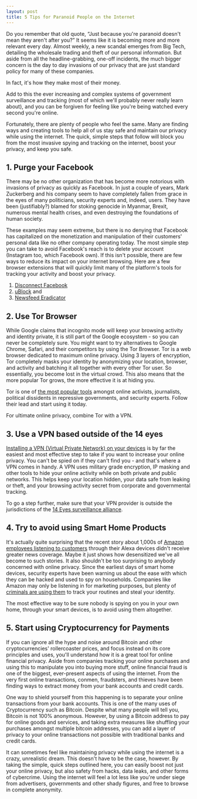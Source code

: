 ```yaml
---
layout: post
title: 5 Tips for Paranoid People on the Internet
---
```


Do you remember that old quote, “Just because you're paranoid doesn't mean they aren't after you?” It seems like it is becoming more and more relevant every day. Almost weekly, a new scandal emerges from Big Tech, detailing the wholesale trading and theft of our personal information. But aside from all the headline-grabbing, one-off incidents, the much bigger concern is the day to day invasions of our privacy that are just standard policy for many of these companies. 

In fact, it's how they make most of their money. 

Add to this the ever increasing and complex systems of government surveillance and tracking (most of which we'll probably never really learn about), and you can be forgiven for feeling like you're being watched every second you're online. 

Fortunately, there are plenty of people who feel the same. Many are finding ways and creating tools to help all of us stay safe and maintain our privacy while using the internet. The quick, simple steps that follow will block you from the most invasive spying and tracking on the internet, boost your privacy, and keep you safe.

## 1. Purge your Facebook

There may be no other organization that has become more notorious with invasions of privacy as quickly as Facebook. In just a couple of years, Mark Zuckerberg and his company seem to have completely fallen from grace in the eyes of many politicians, security experts and, indeed, users. They have been (justifiably?) blamed for stoking genocide in Myanmar, Brexit, numerous mental health crises, and even destroying the foundations of human society.

These examples may seem extreme, but there is no denying that Facebook has capitalized on the monetization and manipulation of their customers' personal data like no other company operating today. The most simple step you can take to avoid Facebook's reach is to delete your account (Instagram too, which Facebook own). If this isn't possible, there are few ways to reduce its impact on your internet browsing. Here are a few browser extensions that will quickly limit many of the platform's tools for tracking your activity and boost your privacy.

1. <a href="http://fbleadapp.com/facebook-disconnect-stop-fb-from-tracking-you/">Disconnect Facebook</a>
1. <a href="https://www.ublock.org/">uBlock</a> and
1. <a href="https://west.io/news-feed-eradicator/">Newsfeed Eradicator</a>

## 2. Use Tor Browser

While Google claims that incognito mode will keep your browsing activity and identity private, it is still part of the Google ecosystem - so you can never be completely sure. You might want to try alternatives to Google Chrome, Safari, and their competitors by using the Tor Browser. Tor is a web browser dedicated to maximum online privacy. Using 3 layers of encryption, Tor completely masks your identity by anonymizing your location, browser, and activity and batching it all together with every other Tor user. So essentially, you become lost in the virtual crowd. This also means that the more popular Tor grows, the more effective it is at hiding you. 

Tor is one of <a href="https://mashable.com/article/tor-browser-explained/">the most popular tools</a> amongst online activists, journalists, political dissidents in repressive governments, and security experts. Follow their lead and start using it today.

For ultimate online privacy, combine Tor with a VPN.

## 3. Use a VPN based outside of the 14 eyes

<a href="https://www.vpnmentor.com/blog/top-really-free-vpn-services/">Installing a VPN (Virtual Private Network)  on your devices</a> is by far the easiest and most effective step to take if you want to increase your online privacy. You can't be spied on if they can't find you - and that's where a VPN comes in handy. A VPN uses military grade encryption, IP masking and other tools to hide your online activity while on both private and public networks. This helps keep your location hidden, your data safe from leaking or theft, and your browsing activity secret from corporate and governmental tracking. 

To go a step further, make sure that your VPN provider is outside the jurisdictions of the <a href="https://en.wikipedia.org/wiki/UKUSA_Agreement">14 Eyes surveillance alliance</a>.

## 4. Try to avoid using Smart Home Products

It's actually quite surprising that the recent story about 1,000s of <a href="https://www.forbes.com/sites/kateoflahertyuk/2019/04/12/amazon-staff-are-listening-to-alexa-conversations-heres-what-to-do/">Amazon employees listening to customers</a> through their Alexa devices didn't receive greater news coverage. Maybe it just shows how desensitized we've all become to such stories. It also shouldn't be too surprising to anybody concerned with online privacy. Since the earliest days of smart home devices, security experts have been warning us about the ease with which they can be hacked and used to spy on households. Companies like Amazon may only be listening in for marketing purposes, but plenty of <a href="https://qz.com/1493748/how-one-lightbulb-could-allow-hackers-to-burgle-your-home/">criminals are using them</a> to track your routines and steal your identity.

The most effective way to be sure nobody is spying on you in your own home, through your smart devices, is to avoid using them altogether.

## 5. Start using Cryptocurrency for Payments

If you can ignore all the hype and noise around Bitcoin and other cryptocurrencies' rollercoaster prices, and focus instead on its core principles and uses, you'll understand how it is a great tool for online financial privacy. Aside from companies tracking your online purchases and using this to manipulate you into buying more stuff, online financial fraud is one of the biggest, ever-present aspects of using the internet. From the very first online transactions, conmen, fraudsters, and thieves have been finding ways to extract money from your bank accounts and credit cards. 

One way to shield yourself from this happening is to separate your online transactions from your bank accounts. This is one of the many uses of Cryptocurrency such as Bitcoin. Despite what many people will tell you, Bitcoin is not 100% anonymous. However, by using a Bitcoin address to pay for online goods and services, and taking extra measures like shuffling your purchases amongst multiple bitcoin addresses, you can add a layer of privacy to your online transactions not possible with traditional banks and credit cards. 

It can sometimes feel like maintaining privacy while using the internet is a crazy, unrealistic dream. This doesn't have to be the case, however. By taking the simple, quick steps outlined here, you can easily boost not just your online privacy, but also safety from hacks, data leaks, and other forms of cybercrime. Using the internet will feel a lot less like you're under siege from advertisers, governments and other shady figures, and free to browse in complete anonymity.